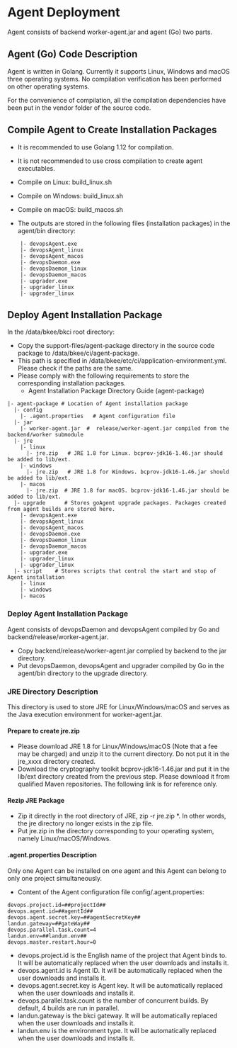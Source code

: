 # Agent Deployment

Agent consists of backend worker-agent.jar and agent (Go) two parts.

## Agent (Go) Code Description

Agent is written in Golang. Currently it supports Linux, Windows and macOS three operating systems. No compilation verification has been performed on other operating systems.

For the convenience of compilation, all the compilation dependencies have been put in the vendor folder of the source code.

## Compile Agent to Create Installation Packages

- It is recommended to use Golang 1.12 for compilation.
- It is not recommended to use cross compilation to create agent executables.
- Compile on Linux: build_linux.sh
- Compile on Windows: build_linux.sh
- Compile on macOS: build_macos.sh

- The outputs are stored in the following files (installation packages) in the agent/bin directory:

```
    |- devopsAgent.exe
    |- devopsAgent_linux
    |- devopsAgent_macos
    |- devopsDaemon.exe
    |- devopsDaemon_linux
    |- devopsDaemon_macos
    |- upgrader.exe
    |- upgrader_linux
    |- upgrader_linux
```

## Deploy Agent Installation Package

In the /data/bkee/bkci root directory:

- Copy the support-files/agent-package directory in the source code package to /data/bkee/ci/agent-package.
- This path is specified in /data/bkee/etc/ci/application-environment.yml. Please check if the paths are the same.
- Please comply with the following requirements to store the corresponding installation packages.
  - Agent Installation Package Directory Guide (agent-package)

```
|- agent-package # Location of Agent installation package 
  |- config   
    |- .agent.properties   # Agent configuration file
  |- jar
    |- worker-agent.jar  #  release/worker-agent.jar compiled from the backend/worker submodule
  |- jre  
    |- linux
      |- jre.zip   # JRE 1.8 for Linux. bcprov-jdk16-1.46.jar should be added to lib/ext.
    |- windows
      |- jre.zip   # JRE 1.8 for Windows. bcprov-jdk16-1.46.jar should be added to lib/ext.
    |- macos
      |- jre.zip  # JRE 1.8 for macOS. bcprov-jdk16-1.46.jar should be added to lib/ext.
  |- upgrade      # Stores goAgent upgrade packages. Packages created from agent builds are stored here. 
    |- devopsAgent.exe
    |- devopsAgent_linux
    |- devopsAgent_macos
    |- devopsDaemon.exe
    |- devopsDaemon_linux
    |- devopsDaemon_macos
    |- upgrader.exe
    |- upgrader_linux
    |- upgrader_linux
  |- script    # Stores scripts that control the start and stop of Agent installation
    |- linux
    |- windows
    |- macos
```

### Deploy Agent Installation Package

Agent consists of devopsDaemon and devopsAgent compiled by Go and backend/release/worker-agent.jar.

- Copy backend/release/worker-agent.jar complied by backend to the jar directory.
- Put devopsDaemon, devopsAgent and upgrader compiled by Go in the agent/bin directory to the upgrade directory.

### JRE Directory Description

This directory is used to store JRE for Linux/Windows/macOS and serves as the Java execution environment for worker-agent.jar.

#### Prepare to create jre.zip

- Please download JRE 1.8 for Linux/Windows/macOS (Note that a fee may be charged) and unzip it to the current directory. Do not put it in the jre_xxxx directory created.
- Download the cryptography toolkit bcprov-jdk16-1.46.jar and put it in the lib/ext directory created from the previous step. Please download it from qualified Maven repositories. The following link is for reference only.

#### Rezip JRE Package

- Zip it directly in the root directory of JRE, zip -r jre.zip *. In other words, the jre directory no longer exists in the zip file.
- Put jre.zip in the directory corresponding to your operating system, namely Linux/macOS/Windows.

#### .agent.properties Description

Only one Agent can be installed on one agent and this Agent can belong to only one project simultaneously.

- Content of the Agent configuration file config/.agent.properties:

```
devops.project.id=##projectId##
devops.agent.id=##agentId##
devops.agent.secret.key=##agentSecretKey##
landun.gateway=##gateWay##
devops.parallel.task.count=4
landun.env=##landun.env##
devops.master.restart.hour=0
```

- devops.project.id is the English name of the project that Agent binds to. It will be automatically replaced when the user downloads and installs it.
- devops.agent.id is Agent ID. It will be automatically replaced when the user downloads and installs it.
- devops.agent.secret.key is Agent key. It will be automatically replaced when the user downloads and installs it.
- devops.parallel.task.count is the number of concurrent builds. By default, 4 builds are run in parallel.
- landun.gateway is the bkci gateway. It will be automatically replaced when the user downloads and installs it.
- landun.env is the environment type. It will be automatically replaced when the user downloads and installs it.
